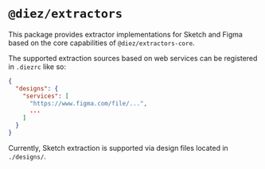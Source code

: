 # `@diez/extractors`

This package provides extractor implementations for Sketch and Figma based on the core capabilities of `@diez/extractors-core`.

The supported extraction sources based on web services can be registered in `.diezrc` like so:

```json
{
  "designs": {
    "services": [
      "https://www.figma.com/file/...",
      ...
    ]
  }
}
```

Currently, Sketch extraction is supported via design files located in `./designs/`.
